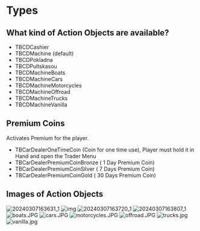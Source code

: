 # Types

## What kind of Action Objects are available?

- TBCDCashier
- TBCDMachine (default)
- TBCDPokladna
- TBCDPultskasou
- TBCDMachineBoats
- TBCDMachineCars
- TBCDMachineMotorcycles
- TBCDMachineOffroad
- TBCDMachineTrucks
- TBCDMachineVanilla

## Premium Coins

Activates Premium for the player.

- TBCarDealerOneTimeCoin (Coin for one time use), Player must hold it in Hand and open the Trader Menu
- TBCarDealerPremiumCoinBronze ( 1 Day Premium Coin)
- TBCarDealerPremiumCoinSilver ( 7 Days Premium Coin)
- TBCarDealerPremiumCoinGold ( 30 Days Premium Coin)


## Images of Action Objects

![20240307163631_1](./images/20240307163631_1.jpg)
![img](./images/img.png)
![20240307163720_1](./images/20240307163720_1.jpg)
![20240307163807_1](./images/20240307163807_1.jpg)
![boats.JPG](images/boats.JPG)
![cars.JPG](images/cars.JPG)
![motorcycles.JPG](images/motorcycles.JPG)
![offroad.JPG](images/offroad.JPG)
![trucks.jpg](images/trucks.jpg)
![vanilla.jpg](images/vanilla.jpg)
